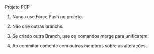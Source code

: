 Projeto PCP

1. Nunca use Force Push no projeto.

2. Não crie outras branchs.

3. Se criado outra Branch, use os comandos merge para unificarem.

4. Ao commitar comente com outros membros sobre as alterações.
